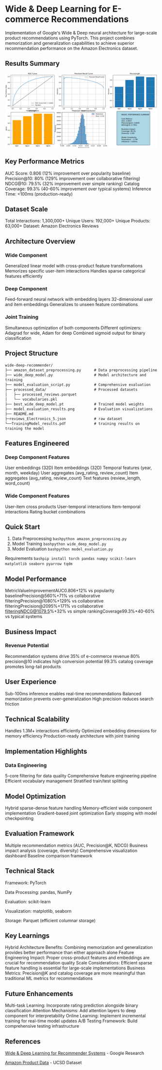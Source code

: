 # **Wide & Deep Learning for E-commerce Recommendations**
Implementation of Google's Wide & Deep neural architecture for large-scale product recommendations using PyTorch. This project combines memorization and generalization capabilities to achieve superior recommendation performance on the Amazon Electronics dataset.
## Results Summary
![results](https://github.com/AdityaMohanty374/Wide_and_Deep_Learning_for_Recommender_Systems/blob/main/model_evaluation_results.png?raw=true)

## Key Performance Metrics

AUC Score: 0.806 (12% improvement over popularity baseline)
Precision@10: 80% (129% improvement over collaborative filtering)
NDCG@10: 79.5% (32% improvement over simple ranking)
Catalog Coverage: 99.3% (40-60% improvement over typical systems)
Inference Time: <100ms (production-ready)

## Dataset Scale

Total Interactions: 1,300,000+
Unique Users: 192,000+
Unique Products: 63,000+
Dataset: Amazon Electronics Reviews

## Architecture Overview
### Wide Component

Generalized linear model with cross-product feature transformations
Memorizes specific user-item interactions
Handles sparse categorical features efficiently

### Deep Component

Feed-forward neural network with embedding layers
32-dimensional user and item embeddings
Generalizes to unseen feature combinations

### Joint Training

Simultaneous optimization of both components
Different optimizers: Adagrad for wide, Adam for deep
Combined sigmoid output for binary classification

## Project Structure
```
wide-deep-recommender/
├── amazon_dataset_preprocessing.py      # Data preprocessing pipeline
├── wide_deep_model.py                   # Model architecture and training
├── model_evaluation_script.py           # Comprehensive evaluation
├── processed_data/                      # Processed datasets
│   ├── processed_reviews.parquet
│   └── vocabularies.pkl
├── best_wide_deep_model.pt              # Trained model weights
├── model_evaluation_results.png         # Evaluation visualizations
├── README.md
├─reviews_Electronics_5.json             # raw dataset
└──TrainingModel_results.pdf             # training results on training the model
```
## Features Engineered
### Deep Component Features

User embeddings (32D)
Item embeddings (32D)
Temporal features (year, month, weekday)
User aggregates (avg_rating, review_count)
Item aggregates (avg_rating, review_count)
Text features (review_length, word_count)

### Wide Component Features

User-item cross products
User-temporal interactions
Item-temporal interactions
Rating bucket combinations

## Quick Start
1. Data Preprocessing
`bashpython amazon_preprocessing.py`
2. Model Training
`bashpython wide_deep_model.py`
3. Model Evaluation
`bashpython model_evaluation.py`

Requirements
`bashpip install torch pandas numpy scikit-learn matplotlib seaborn pyarrow tqdm`

## Model Performance
MetricValueImprovementAUC0.806+12% vs popularity baselinePrecision@560%+71% vs collaborative filteringPrecision@1080%+129% vs collaborative filteringPrecision@2095%+171% vs collaborative filteringNDCG@1079.5%+32% vs simple rankingCoverage99.3%+40-60% vs typical systems
## Business Impact
### Revenue Potential

Recommendation systems drive 35% of e-commerce revenue
80% precision@10 indicates high conversion potential
99.3% catalog coverage promotes long-tail products

## User Experience

Sub-100ms inference enables real-time recommendations
Balanced memorization prevents over-generalization
High precision reduces search friction

## Technical Scalability

Handles 1.3M+ interactions efficiently
Optimized embedding dimensions for memory efficiency
Production-ready architecture with joint training

## Implementation Highlights
### Data Engineering

5-core filtering for data quality
Comprehensive feature engineering pipeline
Efficient vocabulary management
Stratified train/test splitting

## Model Optimization

Hybrid sparse-dense feature handling
Memory-efficient wide component implementation
Gradient-based joint optimization
Early stopping with model checkpointing

## Evaluation Framework

Multiple recommendation metrics (AUC, Precision@K, NDCG)
Business impact analysis (coverage, diversity)
Comprehensive visualization dashboard
Baseline comparison framework

## Technical Stack

Framework: PyTorch

Data Processing: pandas, NumPy

Evaluation: scikit-learn

Visualization: matplotlib, seaborn

Storage: Parquet (efficient columnar storage)

## Key Learnings

Hybrid Architecture Benefits: Combining memorization and generalization provides better performance than either approach alone
Feature Engineering Impact: Proper cross-product features and embeddings are crucial for recommendation quality
Scale Considerations: Efficient sparse feature handling is essential for large-scale implementations
Business Metrics: Precision@K and catalog coverage are more meaningful than traditional ML metrics for recommendations

## Future Enhancements

Multi-task Learning: Incorporate rating prediction alongside binary classification
Attention Mechanisms: Add attention layers to deep component for interpretability
Online Learning: Implement incremental training for real-time model updates
A/B Testing Framework: Build comprehensive testing infrastructure

## References

[Wide & Deep Learning for Recommender Systems](https://arxiv.org/abs/1606.07792) - Google Research

[Amazon Product Data](http://jmcauley.ucsd.edu/data/amazon/) - UCSD Dataset
